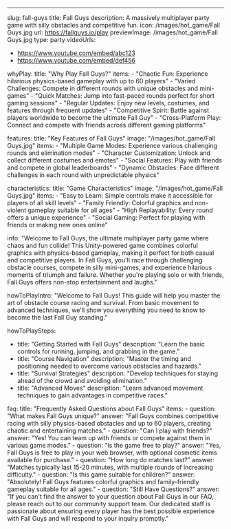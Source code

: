 ---
slug: fall-guys
title: Fall Guys
description: A massively multiplayer party game with silly obstacles and competitive fun.
icon: /images/hot_game/Fall Guys.jpg
url: https://fallguys.io/play
previewImage: /images/hot_game/Fall Guys.jpg
type: party
videoUrls:
  - https://www.youtube.com/embed/abc123
  - https://www.youtube.com/embed/def456

whyPlay:
  title: "Why Play Fall Guys?"
  items:
    - "Chaotic Fun: Experience hilarious physics-based gameplay with up to 60 players"
    - "Varied Challenges: Compete in different rounds with unique obstacles and mini-games"
    - "Quick Matches: Jump into fast-paced rounds perfect for short gaming sessions"
    - "Regular Updates: Enjoy new levels, costumes, and features through frequent updates"
    - "Competitive Spirit: Battle against players worldwide to become the ultimate Fall Guy"
    - "Cross-Platform Play: Connect and compete with friends across different gaming platforms"

features:
  title: "Key Features of Fall Guys"
  image: "/images/hot_game/Fall Guys.jpg"
  items:
    - "Multiple Game Modes: Experience various challenging rounds and elimination modes"
    - "Character Customization: Unlock and collect different costumes and emotes"
    - "Social Features: Play with friends and compete in global leaderboards"
    - "Dynamic Obstacles: Face different challenges in each round with unpredictable physics"

characteristics:
  title: "Game Characteristics"
  image: "/images/hot_game/Fall Guys.jpg"
  items:
    - "Easy to Learn: Simple controls make it accessible for players of all skill levels"
    - "Family Friendly: Colorful graphics and non-violent gameplay suitable for all ages"
    - "High Replayability: Every round offers a unique experience"
    - "Social Gaming: Perfect for playing with friends or making new ones online"

info: "Welcome to Fall Guys, the ultimate multiplayer party game where chaos and fun collide! This Unity-powered game combines colorful graphics with physics-based gameplay, making it perfect for both casual and competitive players. In Fall Guys, you'll race through challenging obstacle courses, compete in silly mini-games, and experience hilarious moments of triumph and failure. Whether you're playing solo or with friends, Fall Guys offers non-stop entertainment and laughs."

howToPlayIntro: "Welcome to Fall Guys! This guide will help you master the art of obstacle course racing and survival. From basic movement to advanced techniques, we'll show you everything you need to know to become the last Fall Guy standing."

howToPlaySteps:
  - title: "Getting Started with Fall Guys"
    description: "Learn the basic controls for running, jumping, and grabbing in the game."
  - title: "Course Navigation"
    description: "Master the timing and positioning needed to overcome various obstacles and hazards."
  - title: "Survival Strategies"
    description: "Develop techniques for staying ahead of the crowd and avoiding elimination."
  - title: "Advanced Moves"
    description: "Learn advanced movement techniques to gain advantages in competitive races."

faq:
  title: "Frequently Asked Questions about Fall Guys"
  items:
    - question: "What makes Fall Guys unique?"
      answer: "Fall Guys combines competitive racing with silly physics-based obstacles and up to 60 players, creating chaotic and entertaining matches."
    - question: "Can I play with friends?"
      answer: "Yes! You can team up with friends or compete against them in various game modes."
    - question: "Is the game free to play?"
      answer: "Yes, Fall Guys is free to play in your web browser, with optional cosmetic items available for purchase."
    - question: "How long do matches last?"
      answer: "Matches typically last 15-20 minutes, with multiple rounds of increasing difficulty."
    - question: "Is this game suitable for children?"
      answer: "Absolutely! Fall Guys features colorful graphics and family-friendly gameplay suitable for all ages."
    - question: "Still Have Questions?"
      answer: "If you can't find the answer to your question about Fall Guys in our FAQ, please reach out to our community support team. Our dedicated staff is passionate about ensuring every player has the best possible experience with Fall Guys and will respond to your inquiry promptly." 